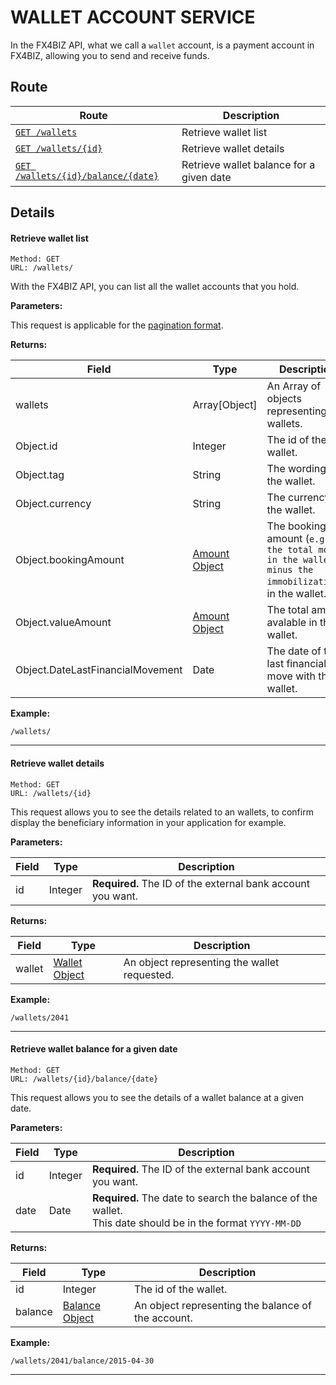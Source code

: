 # WALLET ACCOUNT SERVICE #

In the FX4BIZ API, what we call a `wallet` account, is a payment account in FX4BIZ, allowing you to send and receive funds.

## Route ##

| Route | Description |
|-------|-------------|
| [`GET /wallets`](#get-wallet-list) | Retrieve wallet list |
| [`GET /wallets/{id}`](#get-wallet-details) | Retrieve wallet details |
| [`GET /wallets/{id}/balance/{date}`](#get-wallet-balance-from-date) | Retrieve wallet balance for a given date |

## Details ##

#### <a id="get-wallet-list"></a> Retrieve wallet list ####

```
Method: GET 
URL: /wallets/
```
With the FX4BIZ API, you can list all the wallet accounts that you hold. 

**Parameters:**

This request is applicable for the [pagination format](../conventions/formatingConventions.md#pagination).

**Returns:**

| Field | Type | Description |
|-------|------|-------------|
| wallets | Array[Object] | An Array of objects representing wallets. |
| Object.id | Integer | The id of the wallet. |
| Object.tag | String | The wording of the wallet. |
| Object.currency | String | The currency of the wallet. |
| Object.bookingAmount | [Amount Object](../objects/objects.md#amount_object) | The booking amount (`e.g. the total money in the wallet, minus the immobilizations`) in the wallet. |
| Object.valueAmount | [Amount Object](../objects/objects.md#amount_object) | The total amount avalable in the wallet. |
| Object.DateLastFinancialMovement | Date | The date of the last financial move with this wallet. |

**Example:**
```
/wallets/
```

<hr />

#### <a id="get-wallet-details"></a> Retrieve wallet details ####

```
Method: GET 
URL: /wallets/{id}
```
This request allows you to see the details related to an wallets, to confirm display the beneficiary information in your application for example.  

**Parameters:**

| Field | Type | Description |
|-------|------|-------------|
| id | Integer | **Required.** The ID of the external bank account you want. |

**Returns:**

| Field | Type | Description |
|-------|------|-------------|
| wallet | [Wallet Object](../objects/objects.md#wallet_object) | An object representing the wallet requested. |

**Example:**
```
/wallets/2041
```

<hr />

#### <a id="get-wallet-balance-from-date"></a> Retrieve wallet balance for a given date ####

```
Method: GET 
URL: /wallets/{id}/balance/{date}
```
This request allows you to see the details of a wallet balance at a given date. 

**Parameters:**  

| Field | Type | Description |
|-------|------|-------------|
| id | Integer | **Required.** The ID of the external bank account you want. |
| date | Date | **Required.** The date to search the balance of the wallet. <br />This date should be in the format `YYYY-MM-DD` |

**Returns:**

| Field | Type | Description |
|-------|------|-------------|
| id | Integer | The id of the wallet. |
| balance | [Balance Object](../objects/objects.md#balance_object) | An object representing the balance of the account. |

**Example:**
```
/wallets/2041/balance/2015-04-30
```

<hr />

